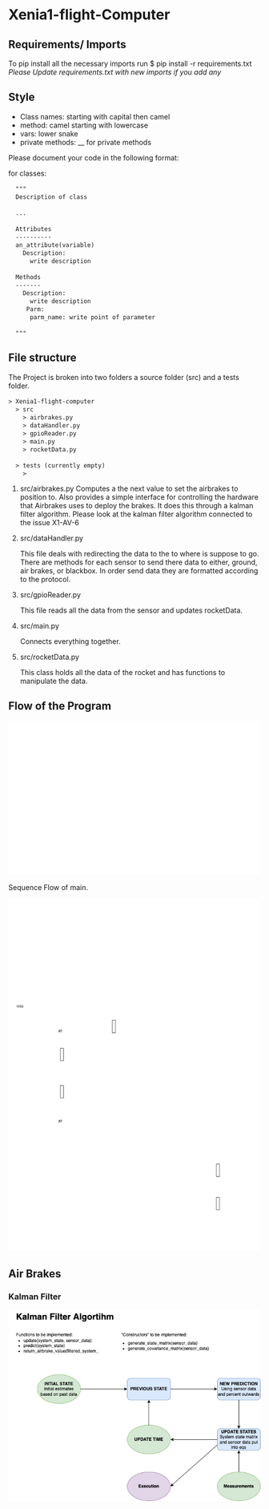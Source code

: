 # Xenia1-flight-Computer

## Requirements/ Imports
To pip install all the necessary imports run
$ pip install -r requirements.txt
*Please Update requirements.txt with new imports if you add any*

## Style

- Class names: starting with capital then camel
- method: camel starting with lowercase
- vars: lower snake
- private methods: \_\_ for private methods

Please document your code in the following format:

for classes:

```
  """
  Description of class

  ...

  Attributes
  ----------
  an_attribute(variable)
    Description:
      write description

  Methods
  -------
    Description:
      write description
     Parm:
      parm_name: write point of parameter

  """
```



## File structure

The Project is broken into two folders a source folder (src) and a tests folder.
```
> Xenia1-flight-computer
  > src
    > airbrakes.py
    > dataHandler.py
    > gpioReader.py
    > main.py
    > rocketData.py

  > tests (currently empty)
    >
```

1. src/airbrakes.py
   Computes a the next value to set the airbrakes to position to. Also provides a simple interface for controlling the hardware that Airbrakes uses to  deploy the brakes. It does this through a kalman filter algorithm. Please look at the kalman filter algorithm connected    to the issue X1-AV-6 [](https://github.com/UVicRocketry/Xenia1-flight-Computer/issues/14)

2. src/dataHandler.py

   This file deals with redirecting the data to the to where is suppose to go. There are methods for each sensor to send there data to either, ground, air brakes, or    blackbox. In order send data they are formatted according to the protocol.

3. src/gpioReader.py

   This file reads all the data from the sensor and updates rocketData.

4. src/main.py

   Connects everything together.

5. src/rocketData.py

   This class holds all the data of the rocket and has functions to manipulate the data.

## Flow of the Program

![Main State Diagram](/state%20daigram.drawio.png)

Sequence Flow of main.

![Sequence Diagram of main](/sequence%20diagram.drawio.png)


## Air Brakes

### Kalman Filter

![Kalman Filter Image](/KalmanFilter.drawio.png)


